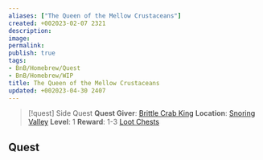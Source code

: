 ```yaml
---
aliases: ["The Queen of the Mellow Crustaceans"]
created: +002023-02-07 2321
description: 
image: 
permalink: 
publish: true
tags:
- BnB/Homebrew/Quest
- BnB/Homebrew/WIP
title: The Queen of the Mellow Crustaceans
updated: +002023-04-30 2407
---
```


> [!quest] Side Quest
> **Quest Giver**: [Brittle Crab King](Bunkers%20and%20Badasses/Bestiary/Wildlife/Crabs/Brittle%20Crab%20King.md)
> **Location**: [Snoring Valley](Snoring-Valley.md)
> **Level**: 1
> **Reward**: 1-3 [Loot Chests](Loot-Chests.md)

## Quest
